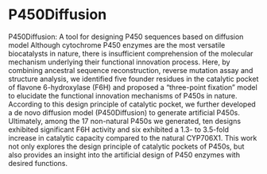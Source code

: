 # P450Diffusion
P450Diffusion: A tool for designing P450 sequences based on diffusion model
Although cytochrome P450 enzymes are the most versatile biocatalysts in nature, there is insufficient comprehension of the molecular mechanism underlying their functional innovation process. Here, by combining ancestral sequence reconstruction, reverse mutation assay and structure analysis, we identified five founder residues in the catalytic pocket of flavone 6-hydroxylase (F6H) and proposed a “three-point fixation” model to elucidate the functional innovation mechanisms of P450s in nature. According to this design principle of catalytic pocket, we further developed a de novo diffusion model (P450Diffusion) to generate artificial P450s. Ultimately, among the 17 non-natural P450s we generated, ten designs exhibited significant F6H activity and six exhibited a 1.3- to 3.5-fold increase in catalytic capacity compared to the natural CYP706X1. This work not only explores the design principle of catalytic pockets of P450s, but also provides an insight into the artificial design of P450 enzymes with desired functions.
